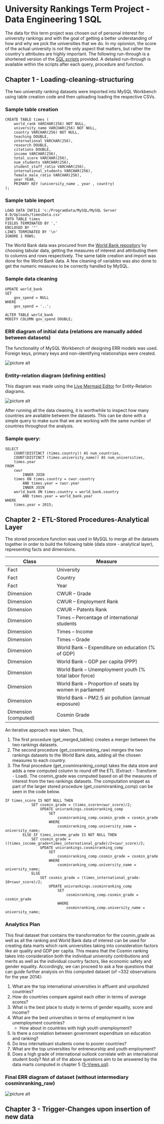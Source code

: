 # University Rankings Term Project - Data Engineering 1 SQL
The data for this term project was chosen out of personal interest for university rankings and with the goal of getting a better understanding of how and why we pick the universities that we do. In my opionion, the score of the actual university is not the only aspect that matters, but rather the country's attributes are highly important.
The following run-through is a shortened version of the [SQL scripts](https://github.com/cosmin-ticu/homework_DE1SQL/tree/master/Term/Scripts) provided. A detailed run-through is available within the scripts after each query, procedure and function.
## Chapter 1 - Loading-cleaning-structuring
The two university ranking datasets were imported into MySQL Workbench using table creation code and then uploading loading the respective CSVs.
### Sample table creation
```
CREATE TABLE times (
    world_rank VARCHAR(256) NOT NULL,
    university_name VARCHAR(256) NOT NULL,
    country VARCHAR(256) NOT NULL,
    teaching DOUBLE,
    international VARCHAR(256),
    research DOUBLE,
    citations DOUBLE,
    income VARCHAR(256),
    total_score VARCHAR(256),
    num_students VARCHAR(256),
    student_staff_ratio VARCHAR(256),
    international_students VARCHAR(256),
    female_male_ratio VARCHAR(256),
    year YEAR,
    PRIMARY KEY (university_name , year , country)
);
```
### Sample table import
```
LOAD DATA INFILE 'c:/ProgramData/MySQL/MySQL Server 8.0/Uploads/timesData.csv'
INTO TABLE times
FIELDS TERMINATED BY ','
ENCLOSED BY '"'
LINES TERMINATED BY '\n'
IGNORE 1 ROWS;
```
The World Bank data was procured from the [World Bank repository](https://databank.worldbank.org/home.aspx) by choosing tabular data, getting the measures of interest and attributing them to columns and rows respectively. The same table creation and import was done for the World Bank data. A few cleaning of variables was also done to get the numeric measures to be correctly handled by MySQL.
### Sample data cleaning
```
UPDATE world_bank 
SET 
    gov_spend = NULL
WHERE
    gov_spend = '..';

ALTER TABLE world_bank
MODIFY COLUMN gov_spend DOUBLE;
```
### ERR diagram of initial data (relations are manually added between datasets)
The functionality of MySQL Workbench of designing ERR models was used. Foreign keys, primary keys and non-identifying relationships were created.

![picture alt](https://github.com/cosmin-ticu/homework_DE1SQL/blob/master/Term/Diagrams/ERR_initial_data.png)
### Entity-relation diagram (defining entities)
This diagram was made using the [Live Mermaid Editor](https://mermaid-js.github.io/mermaid-live-editor/) for Entity-Relation diagrams.

![picture alt](https://github.com/cosmin-ticu/homework_DE1SQL/blob/master/Term/Diagrams/entity-relation_diagram.png)

After running all the data cleaning, it is worthwhile to inspect how many countries are available between the datasets. This can be done with a simple query to make sure that we are working with the same number of countries throughout the analysis.
### Sample query:
```
SELECT 
    COUNT(DISTINCT (times.country)) AS num_countries,
    COUNT(DISTINCT (times.university_name)) AS num_universities,
    times.year
FROM
    cwur
        INNER JOIN
    times ON times.country = cwur.country
        AND times.year = cwur.year
        INNER JOIN
    world_bank ON times.country = world_bank.country
        AND times.year = world_bank.year
WHERE
    times.year = 2015;
```
## Chapter 2 - ETL-Stored Procedures-Analytical Layer
The stored procedure function was used in MySQL to merge all the datasets together in order to build the following table (data store - analytical layer), representing facts and dimensions.

Class | Measure
------------- | -------------
Fact  | University
Fact  | Country
Fact  | Year
Dimension  | CWUR – Grade
Dimension  | CWUR – Employment Rank
Dimension  | CWUR – Patents Rank
Dimension  | Times – Percentage of international students
Dimension  | Times – Income
Dimension  | Times – Grade
Dimension  | World Bank – Expenditure on education (% of GDP)
Dimension  | World Bank – GDP per capita (PPP)
Dimension  | World Bank – Unemployment youth (% total labor force)
Dimension  | World Bank – Proportion of seats by women in parliament
Dimension  | World Bank – PM2.5 air pollution (annual exposure)
Dimension (computed)  | Cosmin Grade

An iterative approach was taken. Thus,
1. The first procedure (get_merged_tables) creates a merger between the two rankings datasets.
2. The second procedure (get_cosminranking_raw) merges the two rankings datasets to the World Bank data, adding all the chosen measures to each country.
3. The final procedure (get_cosminranking_comp) takes the data store and adds a new computed column to round off the ETL (Extract - Transform - Load). The cosmin_grade was computed based on all the measures of interest from the two rankings datasets. The computation snippet as part of the larger stored procedure (get_cosminranking_comp) can be seen in the code below.
```
IF times_score IS NOT NULL THEN
			SET cosmin_grade = (times_score+cwur_score)/2;
				UPDATE univrankings.cosminranking_comp 
					SET 
						cosminranking_comp.cosmin_grade = cosmin_grade
					WHERE 
						cosminranking_comp.university_name = university_name;
		ELSE IF times_income_grade IS NOT NULL THEN
			SET cosmin_grade = ((times_income_grade+times_international_grade)/2+cwur_score)/2;
				UPDATE univrankings.cosminranking_comp 
					SET 
						cosminranking_comp.cosmin_grade = cosmin_grade
					WHERE
						cosminranking_comp.university_name = university_name;
			ELSE 
				SET cosmin_grade = (times_international_grade-10+cwur_score)/2;
					UPDATE univrankings.cosminranking_comp 
						SET 
							cosminranking_comp.cosmin_grade = cosmin_grade
						WHERE
							cosminranking_comp.university_name = university_name;
```
### Analytics Plan
This final dataset that contains the transformation for the cosmin_grade as well as all the ranking and World Bank data of interest can be used for creating data marts which rank universities taking into consideration factors like air quality and GDP per capita. This means that the Cosmin ranking takes into consideration both the individual university contributions and merits as well as the individual country factors, like economic safety and gender equality.
Accordingly, we can proceed to ask a few questions that can guide further analysis on this computed dataset (of ~332 observations for the year 2014):
1. What are the top international universities in affluent and unpolluted countries?
2. How do countries compare against each other in terms of average scores?
3. What is the best place to study in terms of gender equality, score and income?
4. What are the best universities in terms of employment in low unemployment countries?
	* How about in countries with high youth unemployment?
5. Is there a correlation between government expenditure on education and ranking?
6. Do less internatioanl students come to poorer countries?
7. What are the top universities for entreneurship and youth employment?
8. Does a high grade of international outlook correlate with an international student body?
Not all of the above questions aim to be answered by the data marts computed in chapter 5 ([5-Views.sql](https://github.com/cosmin-ticu/homework_DE1SQL/blob/master/Term/Scripts/5-Views.sql)).

### Final ERR diagram of dataset (without intermediary cosminranking_raw)
![picture alt](https://github.com/cosmin-ticu/homework_DE1SQL/blob/master/Term/Diagrams/ERR_final_data.png)
## Chapter 3 - Trigger-Changes upon insertion of new data
